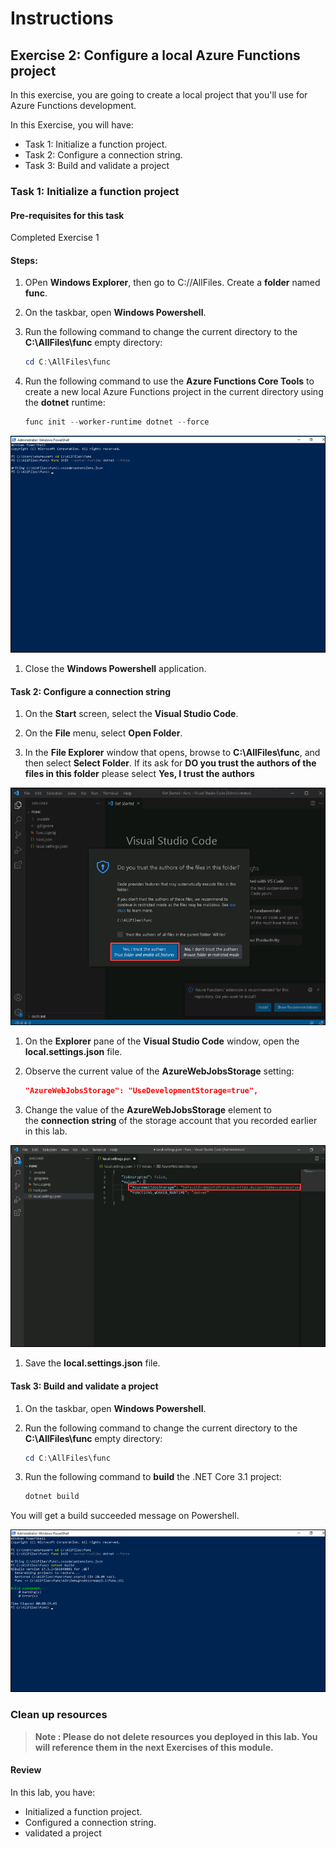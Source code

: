 # Instructions

## Exercise 2: Configure a local Azure Functions project

In this exercise, you are going to create a local project that you'll use for Azure Functions development. 

In this Exercise, you will have:

  + Task 1: Initialize a function project.
  + Task 2: Configure a connection string.
  + Task 3: Build and validate a project

### Task 1: Initialize a function project


#### Pre-requisites for this task

Completed Exercise 1

#### Steps:

1. OPen **Windows Explorer**, then go to C://AllFiles. Create a **folder** named **func**.

1. On the taskbar, open **Windows Powershell**.

1. Run the following command to change the current directory to the **C:\AllFiles\func** empty directory:

    ```powershell
    cd C:\AllFiles\func
    ```

1. Run the following command to use the **Azure Functions Core Tools** to create a new local Azure Functions project in the current directory using the **dotnet** runtime:

    ```powershell
    func init --worker-runtime dotnet --force
    ```
![img](../media/servl8.png)
    
1. Close the **Windows Powershell** application.

#### Task 2: Configure a connection string

1. On the **Start** screen, select the **Visual Studio Code**.

1. On the **File** menu, select **Open Folder**.

1. In the **File Explorer** window that opens, browse to **C:\AllFiles\func**, and then select **Select Folder**. If its ask for **DO you trust the authors of the files in this folder** please select **Yes, I trust the authors**

![img](../media/servl9.png)

1. On the **Explorer** pane of the **Visual Studio Code** window, open the **local.settings.json** file.

1. Observe the current value of the **AzureWebJobsStorage** setting:

    ```json
    "AzureWebJobsStorage": "UseDevelopmentStorage=true",
    ```

1. Change the value of the **AzureWebJobsStorage** element to the **connection string** of the storage account that you recorded earlier in this lab.

![img](../media/servl10.png)

1. Save the **local.settings.json** file.

#### Task 3: Build and validate a project

1. On the taskbar, open **Windows Powershell**.

1. Run the following command to change the current directory to the **C:\AllFiles\func** empty directory:

    ```powershell
    cd C:\AllFiles\func
    ```

1. Run the following command to **build** the .NET Core 3.1 project:

    ```powershell
    dotnet build
    ```
You will get a build succeeded message on Powershell.

![img](../media/servl11.png)


### Clean up resources

>**Note : Please do not delete resources you deployed in this lab. You will reference them in the next Exercises of this module.**

#### Review

In this lab, you have:

- Initialized a function project.
- Configured a connection string.
- validated a project
